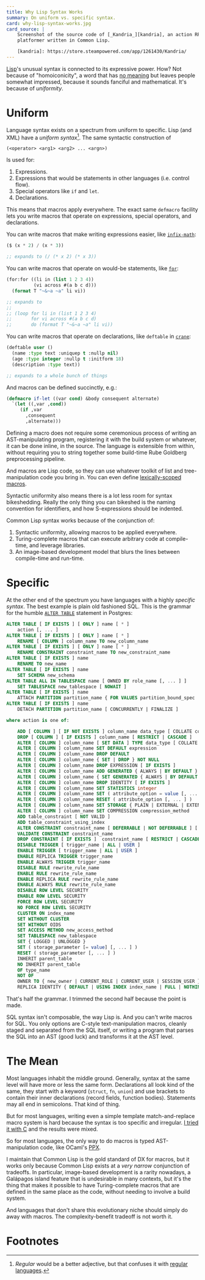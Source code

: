 ```yaml
---
title: Why Lisp Syntax Works
summary: On uniform vs. specific syntax.
card: why-lisp-syntax-works.jpg
card_source: |
    Screenshot of the source code of [_Kandria_][kandria], an action RPG
    platformer written in Common Lisp.

    [kandria]: https://store.steampowered.com/app/1261430/Kandria/
---
```


[Lisp][lisp]'s unusual syntax is connected to its expressive power. How? Not
because of "homoiconicity", a word that has [no meaning][homo] but leaves people
somewhat impressed, because it sounds fanciful and mathematical. It's because of
_uniformity_.

[lisp]: https://lisp-lang.org/
[homo]: https://www.expressionsofchange.org/dont-say-homoiconic/

# Uniform

Language syntax exists on a spectrum from uniform to specific. Lisp (and XML)
have a _uniform syntax_[^uni]. The same syntactic construction of

```
(<operator> <arg1> <arg2> ... <argn>)
```

Is used for:

1. Expressions.
2. Expressions that would be statements in other languages (i.e. control flow).
3. Special operators like `if` and `let`.
4. Declarations.

This means that macros apply everywhere. The exact same `defmacro` facility lets
you write macros that operate on expressions, special operators, and
declarations.

You can write macros that make writing expressions easier, like
[`infix-math`][infix]:

[infix]: https://github.com/ruricolist/infix-math

```lisp
($ (x * 2) / (x * 3))

;; expands to (/ (* x 2) (* x 3))
```

You can write macros that operate on would-be statements, like [`for`][for]:

[for]: https://github.com/Shinmera/for

```lisp
(for:for ((li in (list 1 2 3 4))
          (vi across #(a b c d)))
  (format T "~&~a ~a" li vi))

;; expands to
;;
;; (loop for li in (list 1 2 3 4)
;;       for vi across #(a b c d)
;;       do (format T "~&~a ~a" li vi))
```

You can write macros that operate on declarations, like `deftable` in
[`crane`][crane]:

[crane]: https://github.com/eudoxia0/crane

```lisp
(deftable user ()
  (name :type text :uniquep t :nullp nil)
  (age :type integer :nullp t :initform 18)
  (description :type text))

;; expands to a whole bunch of things
```

And macros can be defined succinctly, e.g.:

```lisp
(defmacro if-let ((var cond) &body consequent alternate)
  `(let ((,var ,cond))
     (if ,var
       ,consequent
       ,alternate)))
```

Defining a macro does not require some ceremonious process of writing an
AST-manipulating program, registering it with the build system or whatever, it
can be done inline, in the source. The language is extensible from within,
without requiring you to string together some build-time Rube Goldberg
preprocessing pipeline.

And macros are Lisp code, so they can use whatever toolkit of list and
tree-manipulation code you bring in. You can even define [lexically-scoped
macros][macrolet].

[macrolet]: http://www.lispworks.com/documentation/lw70/CLHS/Body/s_flet_.htm

Syntactic uniformity also means there is a lot less room for syntax
bikeshedding. Really the only thing you can bikeshed is the naming convention
for identifiers, and how S-expressions should be indented.

Common Lisp syntax works because of the conjunction of:

1. Syntactic uniformity, allowing macros to be applied everywhere.
2. Turing-complete macros that can execute arbitrary code at compile-time, and
   leverage libraries.
3. An image-based development model that blurs the lines between compile-time
   and run-time.

# Specific

At the other end of the spectrum you have languages with a highly _specific
syntax_. The best example is plain old fashioned SQL. This is the grammar for
the humble [`ALTER TABLE`][alter] statement in Postgres:

[alter]: https://www.postgresql.org/docs/current/sql-altertable.html

```sql
ALTER TABLE [ IF EXISTS ] [ ONLY ] name [ * ]
    action [, ... ]
ALTER TABLE [ IF EXISTS ] [ ONLY ] name [ * ]
    RENAME [ COLUMN ] column_name TO new_column_name
ALTER TABLE [ IF EXISTS ] [ ONLY ] name [ * ]
    RENAME CONSTRAINT constraint_name TO new_constraint_name
ALTER TABLE [ IF EXISTS ] name
    RENAME TO new_name
ALTER TABLE [ IF EXISTS ] name
    SET SCHEMA new_schema
ALTER TABLE ALL IN TABLESPACE name [ OWNED BY role_name [, ... ] ]
    SET TABLESPACE new_tablespace [ NOWAIT ]
ALTER TABLE [ IF EXISTS ] name
    ATTACH PARTITION partition_name { FOR VALUES partition_bound_spec | DEFAULT }
ALTER TABLE [ IF EXISTS ] name
    DETACH PARTITION partition_name [ CONCURRENTLY | FINALIZE ]

where action is one of:

    ADD [ COLUMN ] [ IF NOT EXISTS ] column_name data_type [ COLLATE collation ] [ column_constraint [ ... ] ]
    DROP [ COLUMN ] [ IF EXISTS ] column_name [ RESTRICT | CASCADE ]
    ALTER [ COLUMN ] column_name [ SET DATA ] TYPE data_type [ COLLATE collation ] [ USING expression ]
    ALTER [ COLUMN ] column_name SET DEFAULT expression
    ALTER [ COLUMN ] column_name DROP DEFAULT
    ALTER [ COLUMN ] column_name { SET | DROP } NOT NULL
    ALTER [ COLUMN ] column_name DROP EXPRESSION [ IF EXISTS ]
    ALTER [ COLUMN ] column_name ADD GENERATED { ALWAYS | BY DEFAULT } AS IDENTITY [ ( sequence_options ) ]
    ALTER [ COLUMN ] column_name { SET GENERATED { ALWAYS | BY DEFAULT } | SET sequence_option | RESTART [ [ WITH ] restart ] } [...]
    ALTER [ COLUMN ] column_name DROP IDENTITY [ IF EXISTS ]
    ALTER [ COLUMN ] column_name SET STATISTICS integer
    ALTER [ COLUMN ] column_name SET ( attribute_option = value [, ... ] )
    ALTER [ COLUMN ] column_name RESET ( attribute_option [, ... ] )
    ALTER [ COLUMN ] column_name SET STORAGE { PLAIN | EXTERNAL | EXTENDED | MAIN }
    ALTER [ COLUMN ] column_name SET COMPRESSION compression_method
    ADD table_constraint [ NOT VALID ]
    ADD table_constraint_using_index
    ALTER CONSTRAINT constraint_name [ DEFERRABLE | NOT DEFERRABLE ] [ INITIALLY DEFERRED | INITIALLY IMMEDIATE ]
    VALIDATE CONSTRAINT constraint_name
    DROP CONSTRAINT [ IF EXISTS ]  constraint_name [ RESTRICT | CASCADE ]
    DISABLE TRIGGER [ trigger_name | ALL | USER ]
    ENABLE TRIGGER [ trigger_name | ALL | USER ]
    ENABLE REPLICA TRIGGER trigger_name
    ENABLE ALWAYS TRIGGER trigger_name
    DISABLE RULE rewrite_rule_name
    ENABLE RULE rewrite_rule_name
    ENABLE REPLICA RULE rewrite_rule_name
    ENABLE ALWAYS RULE rewrite_rule_name
    DISABLE ROW LEVEL SECURITY
    ENABLE ROW LEVEL SECURITY
    FORCE ROW LEVEL SECURITY
    NO FORCE ROW LEVEL SECURITY
    CLUSTER ON index_name
    SET WITHOUT CLUSTER
    SET WITHOUT OIDS
    SET ACCESS METHOD new_access_method
    SET TABLESPACE new_tablespace
    SET { LOGGED | UNLOGGED }
    SET ( storage_parameter [= value] [, ... ] )
    RESET ( storage_parameter [, ... ] )
    INHERIT parent_table
    NO INHERIT parent_table
    OF type_name
    NOT OF
    OWNER TO { new_owner | CURRENT_ROLE | CURRENT_USER | SESSION_USER }
    REPLICA IDENTITY { DEFAULT | USING INDEX index_name | FULL | NOTHING }
```

That's half the grammar. I trimmed the second half because the point is made.

SQL syntax isn't composable, the way Lisp is. And you can't write macros for
SQL. You only options are C-style text-manipulation macros, cleanly staged and
separated from the SQL itself, or writing a program that parses the SQL into an
AST (good luck) and transforms it at the AST level.

# The Mean

Most languages inhabit the middle ground. Generally, syntax at the same level
will have more or less the same form. Declarations all look kind of the same,
they start with a keyword (`struct`, `fn`, `union`) and use brackets to contain
their inner declarations (record fields, function bodies). Statements may all
end in semicolons. That kind of thing.

But for most languages, writing even a simple template match-and-replace macro
system is hard because the syntax is too specific and irregular. [I tried it
with C][cmacro] and the results were mixed.

[cmacro]: https://github.com/eudoxia0/cmacro

So for most languages, the only way to do macros is typed AST-manipulation code,
like OCaml's [PPX][ppx].

[ppx]: https://ocaml.org/docs/metaprogramming

I maintain that Common Lisp is the gold standard of DX for macros, but it works
only because Common Lisp exists at a _very narrow_ conjunction of tradeoffs. In
particular, image-based development is a rarity nowadays, a Galápagos island
feature that is undesirable in many contexts, but it's the thing that makes it
possible to have Turing-complete macros that are defined in the same place as
the code, without needing to involve a build system.

And languages that don't share this evolutionary niche should simply do away
with macros. The complexity-benefit tradeoff is not worth it.

# Footnotes

[^uni]:
    _Regular_ would be a better adjective, but that confuses it with [regular languages][lang].

[lang]: https://en.wikipedia.org/wiki/Regular_language
